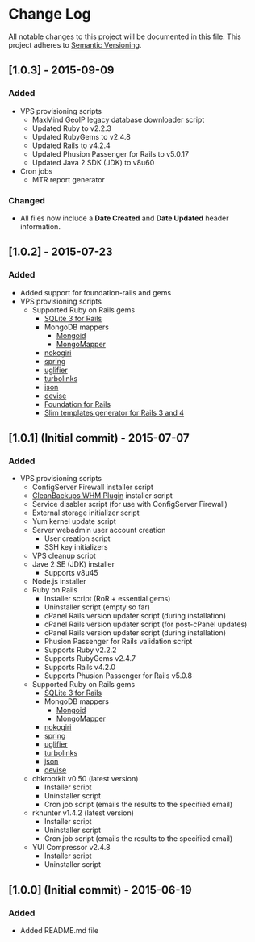 # Change Log
All notable changes to this project will be documented in this file.
This project adheres to [Semantic Versioning](http://semver.org/).

## [1.0.3] - 2015-09-09
### Added
- VPS provisioning scripts
  - MaxMind GeoIP legacy database downloader script
  - Updated Ruby to v2.2.3
  - Updated RubyGems to v2.4.8
  - Updated Rails to v4.2.4
  - Updated Phusion Passenger for Rails to v5.0.17
  - Updated Java 2 SDK (JDK) to v8u60
- Cron jobs
  - MTR report generator

### Changed
- All files now include a **Date Created** and **Date Updated** header information.

## [1.0.2] - 2015-07-23
### Added
- Added support for foundation-rails and  gems
- VPS provisioning scripts
  - Supported Ruby on Rails gems
    - [SQLite 3 for Rails](https://github.com/sparklemotion/sqlite3-ruby)
    - MongoDB mappers
      - [Mongoid](https://github.com/rs-pro/mongoid-elasticsearch)
      - [MongoMapper](https://github.com/mongomapper/mongomapper)
    - [nokogiri](https://github.com/sparklemotion/nokogiri)
    - [spring](https://github.com/rails/spring)
    - [uglifier](https://github.com/lautis/uglifier)
    - [turbolinks](https://github.com/rails/turbolinks)
    - [json](https://github.com/flori/json)
    - [devise](https://github.com/plataformatec/devise)
    - [Foundation for Rails](https://github.com/zurb/foundation-rails)
    - [Slim templates generator for Rails 3 and 4](https://github.com/slim-template/slim-rails)

## [1.0.1] (Initial commit) - 2015-07-07
### Added
- VPS provisioning scripts
  - ConfigServer Firewall installer script
  - [CleanBackups WHM Plugin](https://www.ndchost.com/cpanel-whm/addons/cleanbackups/) installer script
  - Service disabler script (for use with ConfigServer Firewall)
  - External storage initializer script
  - Yum kernel update script
  - Server webadmin user account creation
    - User creation script
    - SSH key initializers
  - VPS cleanup script
  - Jave 2 SE (JDK) installer
    - Supports v8u45
  - Node.js installer
  - Ruby on Rails
    - Installer script (RoR + essential gems)
    - Uninstaller script (empty so far)
    - cPanel Rails version updater script (during installation)
    - cPanel Rails version updater script (for post-cPanel updates)
    - cPanel Rails version updater script (during installation)
    - Phusion Passenger for Rails validation script
    - Supports Ruby v2.2.2
    - Supports RubyGems v2.4.7
    - Supports Rails v4.2.0
    - Supports Phusion Passenger for Rails v5.0.8
  - Supported Ruby on Rails gems
    - [SQLite 3 for Rails](https://github.com/sparklemotion/sqlite3-ruby)
    - MongoDB mappers
      - [Mongoid](https://github.com/rs-pro/mongoid-elasticsearch)
      - [MongoMapper](https://github.com/mongomapper/mongomapper)
    - [nokogiri](https://github.com/sparklemotion/nokogiri)
    - [spring](https://github.com/rails/spring)
    - [uglifier](https://github.com/lautis/uglifier)
    - [turbolinks](https://github.com/rails/turbolinks)
    - [json](https://github.com/flori/json)
    - [devise](https://github.com/plataformatec/devise)
  - chkrootkit v0.50 (latest version)
    - Installer script
    - Uninstaller script
    - Cron job script (emails the results to the specified email)
  - rkhunter v1.4.2 (latest version)
    - Installer script
    - Uninstaller script
    - Cron job script (emails the results to the specified email)
  - YUI Compressor v2.4.8
    - Installer script
    - Uninstaller script

## [1.0.0] (Initial commit) - 2015-06-19
### Added
- Added README.md file
